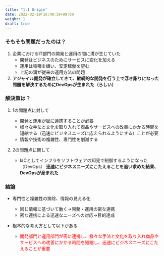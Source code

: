 ```yaml
---
title: "1.1 Origin"
date: 2022-02-19T18:40:39+09:00
weight: 1
draft: true
---
```


### そもそも問題だったのは？
1. 企業におけるIT部門の開発と運用の間に溝が生じていた
    + 開発はビジネスのためにサービスに変化を加える
    + 運用は喧嘩を嫌い、安定稼働を望む
    + 上記の溝が従来の運用方法の問題
2. **アジャイル開発が確立してきて、継続的な開発を行う上で浮き彫りになった問題を解決するためにDevOpsが生まれた（らしい）**



### 解決策は？
1. 1の問題点に対して
    + 開発と運用が密に連携することが必要
    + 様々な手法と文化を取り入れて商品やサービスへの改善にかかる時間を短縮する（迅速にビジネスニーズに応えられるようにする）ことが必要
    + 情報や技術の複雑性、専門性を削減する

2. 2の問題点に関して
    + IaCとしてインフラをソフトウェアの知見で制御するようになった（DevOps）
**迅速にビジネスニーズにこたえることを追い求めた結果、DevOpsが産まれた**

### 結論
+ 専門性と複雑性の排除、情報の見える化
    + 同じ情報に基づいて動く→開発・運用の密な連携
    + 密な連携による迅速なニーズへの対応→目的達成

+ 根本的な考え方として以下がある
    + <span style="color: red; "> 開発部門と運用部門が密に連携し、様々な手法と文化を取り入れ商品やサービスへの改善にかかる時間を短縮し、迅速にビジネスニーズにこたえることが重要</span>